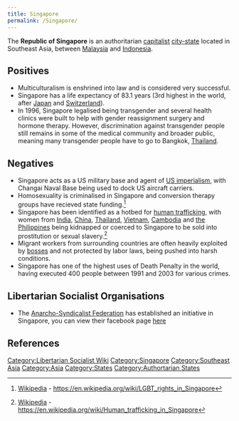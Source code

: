 ```yaml
---
title: Singapore
permalink: /Singapore/
---
```


The **Republic of Singapore** is an authoritarian
[capitalist](Capitalism.md "wikilink")
[city-state](List_of_States.md "wikilink") located in Southeast Asia,
between [Malaysia](Malaysia.md "wikilink") and
[Indonesia](Indonesia.md "wikilink").

## Positives

- Multiculturalism is enshrined into law and is considered very
  successful.
- Singapore has a life expectancy of 83.1 years (3rd highest in the
  world, after [Japan](Japan.md "wikilink") and
  [Switzerland](Switzerland.md "wikilink")).
- In 1996, Singapore legalised being transgender and several health
  clinics were built to help with gender reassignment surgery and
  hormone therapy. However, discrimination against transgender people
  still remains in some of the medical community and broader public,
  meaning many transgender people have to go to Bangkok,
  [Thailand](Thailand.md "wikilink").

## Negatives

- Singapore acts as a US military base and agent of [US
  imperialism](Timeline_of_US_Imperialism.md "wikilink"), with Changai
  Naval Base being used to dock US aircraft carriers.
- Homosexuality is criminalised in Singapore and conversion therapy
  groups have recieved state funding.[^1]
- Singapore has been identified as a hotbed for [human
  trafficking](Human_Trafficking.md "wikilink"), with women from
  [India](India.md "wikilink"), [China](China.md "wikilink"),
  [Thailand](Thailand.md "wikilink"), [Vietnam](Vietnam.md "wikilink"),
  [Cambodia](Cambodia.md "wikilink") and [the
  Philippines](the_Philippines.md "wikilink") being kidnapped or coerced to
  Singapore to be sold into prostitution or sexual slavery.[^2]
- Migrant workers from surrounding countries are often heavily exploited
  by [bosses](Boss.md "wikilink") and not protected by labor laws, being
  pushed into harsh conditions.
- Singapore has one of the highest uses of Death Penalty in the world,
  having executed 400 people between 1991 and 2003 for various crimes.

## Libertarian Socialist Organisations

- The [Anarcho-Syndicalist
  Federation](Anarcho-Syndicalist_Federation_(Australia).md "wikilink") has
  established an initiative in Singapore, you can view their facebook
  page
  [here](https://www.facebook.com/ASF-Singapore-Initiative-459543380922621/)

## References

<references />

[Category:Libertarian Socialist
Wiki](Category:Libertarian_Socialist_Wiki.md "wikilink")
[Category:Singapore](Category:Singapore.md "wikilink") [Category:Southeast
Asia](Category:Southeast_Asia.md "wikilink")
[Category:Asia](Category:Asia.md "wikilink")
[Category:States](Category:States.md "wikilink") [Category:Authortarian
States](Category:Authortarian_States.md "wikilink")

[^1]: [Wikipedia](Wikipedia.md "wikilink") -
    <https://en.wikipedia.org/wiki/LGBT_rights_in_Singapore>

[^2]: [Wikipedia](Wikipedia.md "wikilink") -
    <https://en.wikipedia.org/wiki/Human_trafficking_in_Singapore>